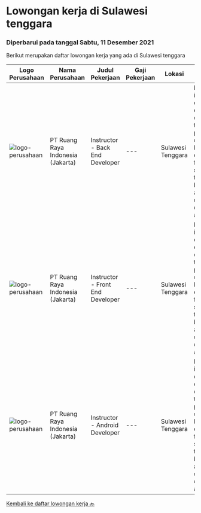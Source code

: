 
  # Lowongan kerja di Sulawesi tenggara

  ### Diperbarui pada tanggal Sabtu, 11 Desember 2021

  Berikut merupakan daftar lowongan kerja yang ada di Sulawesi tenggara

  |Logo Perusahaan | Nama Perusahaan | Judul Pekerjaan | Gaji Pekerjaan | Lokasi | Deskripsi | Tanggal diunggah | Pranala |
  | -------------- | --------------- | --------------- | --------- | --------- | -------------- | ------- | ----------- |
  |![logo-perusahaan](https://image-service-cdn.seek.com.au/7eee59ea5934120f389dd02961ddcb6b62946481/ee4dce1061f3f616224767ad58cb2fc751b8d2dc)|PT Ruang Raya Indonesia (Jakarta)|Instructor - Back End Developer|---|Sulawesi Tenggara|Ruangguru is a tech-enabled education company that provides a one-stop learning experience for students to have better access to quality content and...|Jumat, 10 Desember 2021|https://www.jobstreet.co.id/id/job/instructor-back-end-developer-1029875506?token=0~7b51a31d-c002-4d01-b41e-ab8532c8ceeb&sectionRank=1&jobId=jobstreet-id-job-1029875506|
|![logo-perusahaan](https://image-service-cdn.seek.com.au/7eee59ea5934120f389dd02961ddcb6b62946481/ee4dce1061f3f616224767ad58cb2fc751b8d2dc)|PT Ruang Raya Indonesia (Jakarta)|Instructor - Front End Developer|---|Sulawesi Tenggara|Ruangguru is a tech-enabled education company that provides a one-stop learning experience for students to have better access to quality content and...|Jumat, 10 Desember 2021|https://www.jobstreet.co.id/id/job/instructor-front-end-developer-1029875504?token=0~7b51a31d-c002-4d01-b41e-ab8532c8ceeb&sectionRank=2&jobId=jobstreet-id-job-1029875504|
|![logo-perusahaan](https://image-service-cdn.seek.com.au/7eee59ea5934120f389dd02961ddcb6b62946481/ee4dce1061f3f616224767ad58cb2fc751b8d2dc)|PT Ruang Raya Indonesia (Jakarta)|Instructor - Android Developer|---|Sulawesi Tenggara|Ruangguru is a tech-enabled education company that provides a one-stop learning experience for students to have better access to quality content and...|Jumat, 10 Desember 2021|https://www.jobstreet.co.id/id/job/instructor-android-developer-1029875503?token=0~7b51a31d-c002-4d01-b41e-ab8532c8ceeb&sectionRank=3&jobId=jobstreet-id-job-1029875503|


  [Kembali ke daftar lowongan kerja 🔙](../README.md#daftar-lowongan-kerja)
  